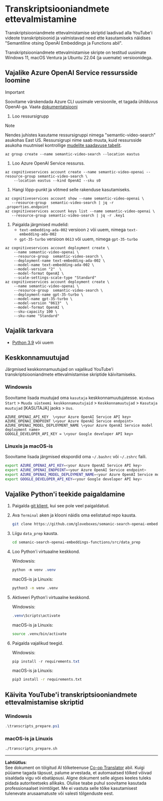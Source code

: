 <!--
CO_OP_TRANSLATOR_METADATA:
{
  "original_hash": "0d69f2d5814a698d3de5d0235940b5ae",
  "translation_date": "2025-10-11T11:25:03+00:00",
  "source_file": "08-building-search-applications/scripts/README.md",
  "language_code": "et"
}
-->
# Transkriptsiooniandmete ettevalmistamine

Transkriptsiooniandmete ettevalmistamise skriptid laadivad alla YouTube'i videote transkriptsioonid ja valmistavad need ette kasutamiseks näidises "Semantiline otsing OpenAI Embeddings ja Functions abil".

Transkriptsiooniandmete ettevalmistamise skripte on testitud uusimate Windows 11, macOS Ventura ja Ubuntu 22.04 (ja uuemate) versioonidega.

## Vajalike Azure OpenAI Service ressursside loomine

> [!IMPORTANT]
> Soovitame värskendada Azure CLI uusimale versioonile, et tagada ühilduvus OpenAI-ga.
> Vaata [dokumentatsiooni](https://learn.microsoft.com/cli/azure/update-azure-cli?WT.mc_id=academic-105485-koreyst)

1. Loo ressursigrupp

> [!NOTE]
> Nendes juhistes kasutame ressursigruppi nimega "semantic-video-search" asukohas East US.
> Ressursigrupi nime saab muuta, kuid ressursside asukoha muutmisel kontrollige [mudelite saadavuse tabelit](https://aka.ms/oai/models?WT.mc_id=academic-105485-koreyst).

```console
az group create --name semantic-video-search --location eastus
```

1. Loo Azure OpenAI Service ressurss.

```console
az cognitiveservices account create --name semantic-video-openai --resource-group semantic-video-search \
    --location eastus --kind OpenAI --sku s0
```

1. Hangi lõpp-punkt ja võtmed selle rakenduse kasutamiseks.

```console
az cognitiveservices account show --name semantic-video-openai \
   --resource-group  semantic-video-search | jq -r .properties.endpoint
az cognitiveservices account keys list --name semantic-video-openai \
   --resource-group semantic-video-search | jq -r .key1
```

1. Paigalda järgmised mudelid:
   - `text-embedding-ada-002` versioon `2` või uuem, nimega `text-embedding-ada-002`
   - `gpt-35-turbo` versioon `0613` või uuem, nimega `gpt-35-turbo`

```console
az cognitiveservices account deployment create \
    --name semantic-video-openai \
    --resource-group  semantic-video-search \
    --deployment-name text-embedding-ada-002 \
    --model-name text-embedding-ada-002 \
    --model-version "2"  \
    --model-format OpenAI \
    --scale-settings-scale-type "Standard"
az cognitiveservices account deployment create \
    --name semantic-video-openai \
    --resource-group  semantic-video-search \
    --deployment-name gpt-35-turbo \
    --model-name gpt-35-turbo \
    --model-version "0613"  \
    --model-format OpenAI \
    --sku-capacity 100 \
    --sku-name "Standard"
```

## Vajalik tarkvara

- [Python 3.9](https://www.python.org/downloads/?WT.mc_id=academic-105485-koreyst) või uuem

## Keskkonnamuutujad

Järgmised keskkonnamuutujad on vajalikud YouTube'i transkriptsiooniandmete ettevalmistamise skriptide käivitamiseks.

### Windowsis

Soovitame lisada muutujad oma `kasutaja` keskkonnamuutujatesse.
`Windows Start` > `Muuda süsteemi keskkonnamuutujaid` > `Keskkonnamuutujad` > `Kasutaja muutujad` [KASUTAJA] jaoks > `Uus`.

```text
AZURE_OPENAI_API_KEY  \<your Azure OpenAI Service API key>
AZURE_OPENAI_ENDPOINT \<your Azure OpenAI Service endpoint>
AZURE_OPENAI_MODEL_DEPLOYMENT_NAME \<your Azure OpenAI Service model deployment name>
GOOGLE_DEVELOPER_API_KEY = \<your Google developer API key>
```

<!-- Saate lisada keskkonnamuutujad oma PowerShelli profiili.

```powershell
$env:AZURE_OPENAI_API_KEY = "<your Azure OpenAI Service API key>"
$env:AZURE_OPENAI_ENDPOINT = "<your Azure OpenAI Service endpoint>"
$env:AZURE_OPENAI_MODEL_DEPLOYMENT_NAME = "<your Azure OpenAI Service model deployment name>"
$env:GOOGLE_DEVELOPER_API_KEY = "<your Google developer API key>"
``` -->

### Linuxis ja macOS-is

Soovitame lisada järgmised ekspordid oma `~/.bashrc` või `~/.zshrc` faili.

```bash
export AZURE_OPENAI_API_KEY=<your Azure OpenAI Service API key>
export AZURE_OPENAI_ENDPOINT=<your Azure OpenAI Service endpoint>
export AZURE_OPENAI_MODEL_DEPLOYMENT_NAME=<your Azure OpenAI Service model deployment name>
export GOOGLE_DEVELOPER_API_KEY=<your Google developer API key>
```

## Vajalike Python'i teekide paigaldamine

1. Paigalda [git klient](https://git-scm.com/downloads?WT.mc_id=academic-105485-koreyst), kui see pole veel paigaldatud.
1. Ava `Terminal` aken ja klooni näidis oma eelistatud repo kausta.

    ```bash
    git clone https://github.com/gloveboxes/semanic-search-openai-embeddings-functions.git
    ```

1. Liigu `data_prep` kausta.

   ```bash
   cd semanic-search-openai-embeddings-functions/src/data_prep
   ```

1. Loo Python'i virtuaalne keskkond.

    Windowsis:

    ```powershell
    python -m venv .venv
    ```

    macOS-is ja Linuxis:

    ```bash
    python3 -m venv .venv
    ```

1. Aktiveeri Python'i virtuaalne keskkond.

   Windowsis:

   ```powershell
   .venv\Scripts\activate
   ```

   macOS-is ja Linuxis:

   ```bash
   source .venv/bin/activate
   ```

1. Paigalda vajalikud teegid.

   Windowsis:

   ```powershell
   pip install -r requirements.txt
   ```

   macOS-is ja Linuxis:

   ```bash
   pip3 install -r requirements.txt
   ```

## Käivita YouTube'i transkriptsiooniandmete ettevalmistamise skriptid

### Windowsis

```powershell
.\transcripts_prepare.ps1
```

### macOS-is ja Linuxis

```bash
./transcripts_prepare.sh
```

---

**Lahtiütlus**:  
See dokument on tõlgitud AI tõlketeenuse [Co-op Translator](https://github.com/Azure/co-op-translator) abil. Kuigi püüame tagada täpsust, palume arvestada, et automaatsed tõlked võivad sisaldada vigu või ebatäpsusi. Algne dokument selle algses keeles tuleks pidada autoriteetseks allikaks. Olulise teabe puhul soovitame kasutada professionaalset inimtõlget. Me ei vastuta selle tõlke kasutamisest tulenevate arusaamatuste või valesti tõlgenduste eest.